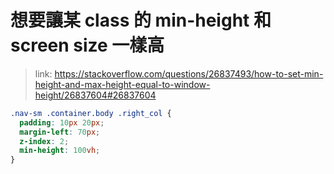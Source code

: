 # 想要讓某 class 的 min-height 和 screen size 一樣高

> link: https://stackoverflow.com/questions/26837493/how-to-set-min-height-and-max-height-equal-to-window-height/26837604#26837604

~~~css
.nav-sm .container.body .right_col {
  padding: 10px 20px;
  margin-left: 70px;
  z-index: 2;
  min-height: 100vh;
}
~~~